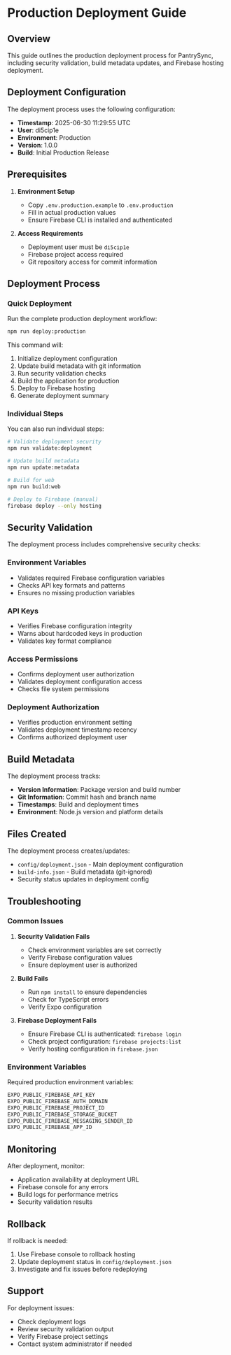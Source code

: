 # Production Deployment Guide

## Overview

This guide outlines the production deployment process for PantrySync, including security validation, build metadata updates, and Firebase hosting deployment.

## Deployment Configuration

The deployment process uses the following configuration:

- **Timestamp**: 2025-06-30 11:29:55 UTC
- **User**: di5cip1e
- **Environment**: Production
- **Version**: 1.0.0
- **Build**: Initial Production Release

## Prerequisites

1. **Environment Setup**
   - Copy `.env.production.example` to `.env.production`
   - Fill in actual production values
   - Ensure Firebase CLI is installed and authenticated

2. **Access Requirements**
   - Deployment user must be `di5cip1e`
   - Firebase project access required
   - Git repository access for commit information

## Deployment Process

### Quick Deployment

Run the complete production deployment workflow:

```bash
npm run deploy:production
```

This command will:
1. Initialize deployment configuration
2. Update build metadata with git information
3. Run security validation checks
4. Build the application for production
5. Deploy to Firebase hosting
6. Generate deployment summary

### Individual Steps

You can also run individual steps:

```bash
# Validate deployment security
npm run validate:deployment

# Update build metadata
npm run update:metadata

# Build for web
npm run build:web

# Deploy to Firebase (manual)
firebase deploy --only hosting
```

## Security Validation

The deployment process includes comprehensive security checks:

### Environment Variables
- Validates required Firebase configuration variables
- Checks API key formats and patterns
- Ensures no missing production variables

### API Keys
- Verifies Firebase configuration integrity
- Warns about hardcoded keys in production
- Validates key format compliance

### Access Permissions
- Confirms deployment user authorization
- Validates deployment configuration access
- Checks file system permissions

### Deployment Authorization
- Verifies production environment setting
- Validates deployment timestamp recency
- Confirms authorized deployment user

## Build Metadata

The deployment process tracks:

- **Version Information**: Package version and build number
- **Git Information**: Commit hash and branch name
- **Timestamps**: Build and deployment times
- **Environment**: Node.js version and platform details

## Files Created

The deployment process creates/updates:

- `config/deployment.json` - Main deployment configuration
- `build-info.json` - Build metadata (git-ignored)
- Security status updates in deployment config

## Troubleshooting

### Common Issues

1. **Security Validation Fails**
   - Check environment variables are set correctly
   - Verify Firebase configuration values
   - Ensure deployment user is authorized

2. **Build Fails**
   - Run `npm install` to ensure dependencies
   - Check for TypeScript errors
   - Verify Expo configuration

3. **Firebase Deployment Fails**
   - Ensure Firebase CLI is authenticated: `firebase login`
   - Check project configuration: `firebase projects:list`
   - Verify hosting configuration in `firebase.json`

### Environment Variables

Required production environment variables:

```bash
EXPO_PUBLIC_FIREBASE_API_KEY
EXPO_PUBLIC_FIREBASE_AUTH_DOMAIN
EXPO_PUBLIC_FIREBASE_PROJECT_ID
EXPO_PUBLIC_FIREBASE_STORAGE_BUCKET
EXPO_PUBLIC_FIREBASE_MESSAGING_SENDER_ID
EXPO_PUBLIC_FIREBASE_APP_ID
```

## Monitoring

After deployment, monitor:

- Application availability at deployment URL
- Firebase console for any errors
- Build logs for performance metrics
- Security validation results

## Rollback

If rollback is needed:

1. Use Firebase console to rollback hosting
2. Update deployment status in `config/deployment.json`
3. Investigate and fix issues before redeploying

## Support

For deployment issues:
- Check deployment logs
- Review security validation output
- Verify Firebase project settings
- Contact system administrator if needed